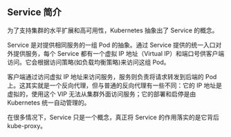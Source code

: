 ## Service 简介
为了支持集群的水平扩展和高可用性，Kubernetes 抽象出了 Service 的概念。

Service 是对提供相同服务的一组 Pod 的抽象。通过 Service 提供的统一入口对外提供服务，每个 Service 都有一个虚拟 IP 地址（Virtual IP）和端口号供客户端访问。它会根据访问策略(如负载均衡策略)来访问这组 Pod。

客户端通过访问虚拟 IP 地址来访问服务，服务则负责将请求转发到后端的 Pod 上。这其实就是一个反向代理，但与普通的反向代理有一些不同：它的 IP 地址是虚拟的，使用这个 VIP 无法从集群外面访问服务；它的部署和启停是由 Kubernetes 统一自动管理的。

在很多情况下，Service 只是一个概念，真正将 Service 的作用落实的是它背后 kube-proxy。